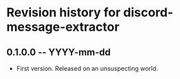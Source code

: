 # Revision history for discord-message-extractor

## 0.1.0.0 -- YYYY-mm-dd

* First version. Released on an unsuspecting world.
